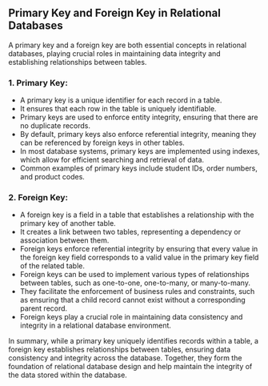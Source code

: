 ## **Primary Key and Foreign Key in Relational Databases**

A primary key and a foreign key are both essential concepts in relational databases, playing crucial roles in maintaining data integrity and establishing relationships between tables.

### 1. Primary Key:
- A primary key is a unique identifier for each record in a table.
- It ensures that each row in the table is uniquely identifiable.
- Primary keys are used to enforce entity integrity, ensuring that there are no duplicate records.
- By default, primary keys also enforce referential integrity, meaning they can be referenced by foreign keys in other tables.
- In most database systems, primary keys are implemented using indexes, which allow for efficient searching and retrieval of data.
- Common examples of primary keys include student IDs, order numbers, and product codes.

### 2. Foreign Key:
- A foreign key is a field in a table that establishes a relationship with the primary key of another table.
- It creates a link between two tables, representing a dependency or association between them.
- Foreign keys enforce referential integrity by ensuring that every value in the foreign key field corresponds to a valid value in the primary key field of the related table.
- Foreign keys can be used to implement various types of relationships between tables, such as one-to-one, one-to-many, or many-to-many.
- They facilitate the enforcement of business rules and constraints, such as ensuring that a child record cannot exist without a corresponding parent record.
- Foreign keys play a crucial role in maintaining data consistency and integrity in a relational database environment.

In summary, while a primary key uniquely identifies records within a table, a foreign key establishes relationships between tables, ensuring data consistency and integrity across the database. Together, they form the foundation of relational database design and help maintain the integrity of the data stored within the database.